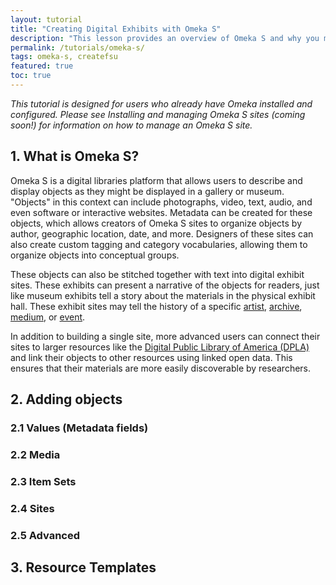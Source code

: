 ```yaml
---
layout: tutorial
title: "Creating Digital Exhibits with Omeka S"
description: "This lesson provides an overview of Omeka S and why you may want to use it. It also goes over how to add objects and customize the metadata for each object. Finally, you will learn how to build exhibits using Omeka S sites."
permalink: /tutorials/omeka-s/
tags: omeka-s, createfsu 
featured: true
toc: true
---
```


*This tutorial is designed for users who already have Omeka installed and configured. Please see Installing and managing Omeka S sites (coming soon!) for information on how to manage an Omeka S site.*

## 1. What is Omeka S?

Omeka S is a digital libraries platform that allows users to describe and display objects as they might be displayed in a gallery or museum. "Objects" in this context can include photographs, video, text, audio, and even software or interactive websites. Metadata can be created for these objects, which allows creators of Omeka S sites to organize objects by author, geographic location, date, and more. Designers of these sites can also create custom tagging and category vocabularies, allowing them to organize objects into conceptual groups.

These objects can also be stitched together with text into digital exhibit sites. These exhibits can present a narrative of the objects for readers, just like museum exhibits tell a story about the materials in the physical exhibit hall. These exhibit sites may tell the history of a specific [artist](https://exhibit.utas.edu.au/s/olive-pink/page/welcome), [archive](http://searanch.ced.berkeley.edu/s/sea-ranch/page/home), [medium](https://craftarchive.ca/s/landing/page/home), or [event](https://exhibits.lib.utah.edu/s/1918-flu-pandemic-in-utah/page/welcome).

In addition to building a single site, more advanced users can connect their sites to larger resources like the [Digital Public Library of America (DPLA)](https://dp.la/) and link their objects to other resources using linked open data. This ensures that their materials are more easily discoverable by researchers.

## 2. Adding objects

### 2.1 Values (Metadata fields)

### 2.2 Media

### 2.3 Item Sets

### 2.4 Sites

### 2.5 Advanced

## 3. Resource Templates

